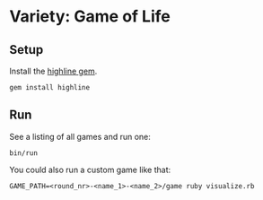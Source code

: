 # Variety: Game of Life

## Setup

Install the [highline gem](https://github.com/JEG2/highline).

    gem install highline

## Run

See a listing of all games and run one:

    bin/run

You could also run a custom game like that:

    GAME_PATH=<round_nr>-<name_1>-<name_2>/game ruby visualize.rb
